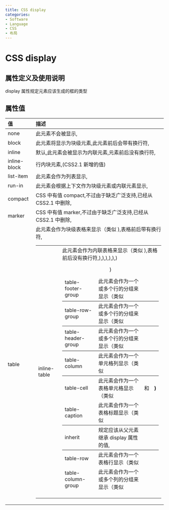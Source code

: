```yaml
---
title: CSS display
categories:
- Software
- Language
- CSS
- 布局
---
```

# CSS display

## 属性定义及使用说明

display 属性规定元素应该生成的框的类型

## 属性值

| 值                 | 描述                                                         |
| :----------------- | :----------------------------------------------------------- |
| none               | 此元素不会被显示,                                           |
| block              | 此元素将显示为块级元素,此元素前后会带有换行符,             |
| inline             | 默认,此元素会被显示为内联元素,元素前后没有换行符,         |
| inline-block       | 行内块元素,(CSS2.1 新增的值)                              |
| list-item          | 此元素会作为列表显示,                                       |
| run-in             | 此元素会根据上下文作为块级元素或内联元素显示,               |
| compact            | CSS 中有值 compact,不过由于缺乏广泛支持,已经从 CSS2.1 中删除, |
| marker             | CSS 中有值 marker,不过由于缺乏广泛支持,已经从 CSS2.1 中删除, |
| table              | 此元素会作为块级表格来显示（类似 <table>),表格前后带有换行符, |
| inline-table       | 此元素会作为内联表格来显示（类似 <table>),表格前后没有换行符, |
| table-row-group    | 此元素会作为一个或多个行的分组来显示（类似 <tbody>),       |
| table-header-group | 此元素会作为一个或多个行的分组来显示（类似 <thead>),       |
| table-footer-group | 此元素会作为一个或多个行的分组来显示（类似 <tfoot>),       |
| table-row          | 此元素会作为一个表格行显示（类似 <tr>),                    |
| table-column-group | 此元素会作为一个或多个列的分组来显示（类似 <colgroup>),    |
| table-column       | 此元素会作为一个单元格列显示（类似 <col>)                   |
| table-cell         | 此元素会作为一个表格单元格显示（类似 <td> 和 <th>)          |
| table-caption      | 此元素会作为一个表格标题显示（类似 <caption>)               |
| inherit            | 规定应该从父元素继承 display 属性的值,                      |
